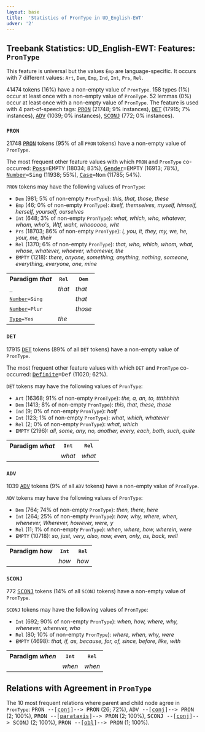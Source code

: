 ```yaml
---
layout: base
title:  'Statistics of PronType in UD_English-EWT'
udver: '2'
---
```


## Treebank Statistics: UD_English-EWT: Features: `PronType`

This feature is universal but the values `Emp` are language-specific.
It occurs with 7 different values: `Art`, `Dem`, `Emp`, `Ind`, `Int`, `Prs`, `Rel`.

41474 tokens (16%) have a non-empty value of `PronType`.
158 types (1%) occur at least once with a non-empty value of `PronType`.
52 lemmas (0%) occur at least once with a non-empty value of `PronType`.
The feature is used with 4 part-of-speech tags: <tt><a href="en_ewt-pos-PRON.html">PRON</a></tt> (21748; 9% instances), <tt><a href="en_ewt-pos-DET.html">DET</a></tt> (17915; 7% instances), <tt><a href="en_ewt-pos-ADV.html">ADV</a></tt> (1039; 0% instances), <tt><a href="en_ewt-pos-SCONJ.html">SCONJ</a></tt> (772; 0% instances).

### `PRON`

21748 <tt><a href="en_ewt-pos-PRON.html">PRON</a></tt> tokens (95% of all `PRON` tokens) have a non-empty value of `PronType`.

The most frequent other feature values with which `PRON` and `PronType` co-occurred: <tt><a href="en_ewt-feat-Poss.html">Poss</a></tt><tt>=EMPTY</tt> (18034; 83%), <tt><a href="en_ewt-feat-Gender.html">Gender</a></tt><tt>=EMPTY</tt> (16913; 78%), <tt><a href="en_ewt-feat-Number.html">Number</a></tt><tt>=Sing</tt> (11938; 55%), <tt><a href="en_ewt-feat-Case.html">Case</a></tt><tt>=Nom</tt> (11785; 54%).

`PRON` tokens may have the following values of `PronType`:

* `Dem` (981; 5% of non-empty `PronType`): <em>this, that, those, these</em>
* `Emp` (46; 0% of non-empty `PronType`): <em>itself, themselves, myself, himself, herself, yourself, ourselves</em>
* `Int` (648; 3% of non-empty `PronType`): <em>what, which, who, whatever, whom, who's, Wtf, waht, whoooooo, wht</em>
* `Prs` (18703; 86% of non-empty `PronType`): <em>i, you, it, they, my, we, he, your, me, their</em>
* `Rel` (1370; 6% of non-empty `PronType`): <em>that, who, which, whom, what, whose, whatever, whoever, whomever, the</em>
* `EMPTY` (1218): <em>there, anyone, something, anything, nothing, someone, everything, everyone, one, mine</em>

<table>
  <tr><th>Paradigm <i>that</i></th><th><tt>Rel</tt></th><th><tt>Dem</tt></th></tr>
  <tr><td><tt>_</tt></td><td><em>that</em></td><td><em>that</em></td></tr>
  <tr><td><tt><tt><a href="en_ewt-feat-Number.html">Number</a></tt><tt>=Sing</tt></tt></td><td></td><td><em>that</em></td></tr>
  <tr><td><tt><tt><a href="en_ewt-feat-Number.html">Number</a></tt><tt>=Plur</tt></tt></td><td></td><td><em>those</em></td></tr>
  <tr><td><tt><tt><a href="en_ewt-feat-Typo.html">Typo</a></tt><tt>=Yes</tt></tt></td><td><em>the</em></td><td></td></tr>
</table>

### `DET`

17915 <tt><a href="en_ewt-pos-DET.html">DET</a></tt> tokens (89% of all `DET` tokens) have a non-empty value of `PronType`.

The most frequent other feature values with which `DET` and `PronType` co-occurred: <tt><a href="en_ewt-feat-Definite.html">Definite</a></tt><tt>=Def</tt> (11020; 62%).

`DET` tokens may have the following values of `PronType`:

* `Art` (16368; 91% of non-empty `PronType`): <em>the, a, an, to, tttthhhhh</em>
* `Dem` (1413; 8% of non-empty `PronType`): <em>this, that, these, those</em>
* `Ind` (9; 0% of non-empty `PronType`): <em>half</em>
* `Int` (123; 1% of non-empty `PronType`): <em>what, which, whatever</em>
* `Rel` (2; 0% of non-empty `PronType`): <em>what, which</em>
* `EMPTY` (2196): <em>all, some, any, no, another, every, each, both, such, quite</em>

<table>
  <tr><th>Paradigm <i>what</i></th><th><tt>Int</tt></th><th><tt>Rel</tt></th></tr>
  <tr><td><tt></tt></td><td><em>what</em></td><td><em>what</em></td></tr>
</table>

### `ADV`

1039 <tt><a href="en_ewt-pos-ADV.html">ADV</a></tt> tokens (9% of all `ADV` tokens) have a non-empty value of `PronType`.

`ADV` tokens may have the following values of `PronType`:

* `Dem` (764; 74% of non-empty `PronType`): <em>then, there, here</em>
* `Int` (264; 25% of non-empty `PronType`): <em>how, why, where, when, whenever, Wherever, however, were, y</em>
* `Rel` (11; 1% of non-empty `PronType`): <em>when, where, how, wherein, were</em>
* `EMPTY` (10718): <em>so, just, very, also, now, even, only, as, back, well</em>

<table>
  <tr><th>Paradigm <i>how</i></th><th><tt>Int</tt></th><th><tt>Rel</tt></th></tr>
  <tr><td><tt></tt></td><td><em>how</em></td><td><em>how</em></td></tr>
</table>

### `SCONJ`

772 <tt><a href="en_ewt-pos-SCONJ.html">SCONJ</a></tt> tokens (14% of all `SCONJ` tokens) have a non-empty value of `PronType`.

`SCONJ` tokens may have the following values of `PronType`:

* `Int` (692; 90% of non-empty `PronType`): <em>when, how, where, why, whenever, wherever, who</em>
* `Rel` (80; 10% of non-empty `PronType`): <em>where, when, why, were</em>
* `EMPTY` (4698): <em>that, if, as, because, for, of, since, before, like, with</em>

<table>
  <tr><th>Paradigm <i>when</i></th><th><tt>Int</tt></th><th><tt>Rel</tt></th></tr>
  <tr><td><tt></tt></td><td><em>when</em></td><td><em>when</em></td></tr>
</table>

## Relations with Agreement in `PronType`

The 10 most frequent relations where parent and child node agree in `PronType`:
<tt>PRON --[<tt><a href="en_ewt-dep-conj.html">conj</a></tt>]--> PRON</tt> (26; 72%),
<tt>ADV --[<tt><a href="en_ewt-dep-conj.html">conj</a></tt>]--> PRON</tt> (2; 100%),
<tt>PRON --[<tt><a href="en_ewt-dep-parataxis.html">parataxis</a></tt>]--> PRON</tt> (2; 100%),
<tt>SCONJ --[<tt><a href="en_ewt-dep-conj.html">conj</a></tt>]--> SCONJ</tt> (2; 100%),
<tt>PRON --[<tt><a href="en_ewt-dep-obl.html">obl</a></tt>]--> PRON</tt> (1; 100%).

